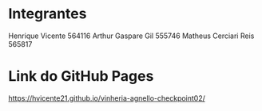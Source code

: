 # Integrantes
Henrique Vicente 564116
Arthur Gaspare Gil 555746
Matheus Cerciari Reis 565817
# Link do GitHub Pages
https://hvicente21.github.io/vinheria-agnello-checkpoint02/
